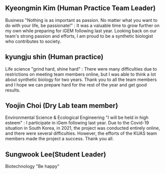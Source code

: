 ## Kyeongmin Kim (Human Practice Team Leader)
Business
"Nothing is as important as passion. No matter what you want to do with your life, be passionate!"
: It was a valuable time to grow further on my own while preparing for iGEM following last year. Looking back on our team's strong passion and efforts, I am proud to be a synthetic biologist who contributes to society.

## kyungju shin (Human practice)
Life science
"grind hard, shine hard"
: There were many difficulties due to restrictions on meeting team members online, but I was able to think a lot about synthetic biology for two years. Thank you to all the team members and I hope we can prepare hard for the rest of the year and get good results.

## Yoojin Choi (Dry Lab team member)
Environmental Science & Ecological Engineering
"I will be held in high esteem"
: I participate in iGem following last year. Due to the Covid-19 situation in South Korea, in 2021, the project was conducted entirely online, and there were several difficulties. However, the efforts of the KUAS team members made the project a success. Thank you all.

## Sungwook Lee(Student Leader)
Biotechnology
"Be happy"
